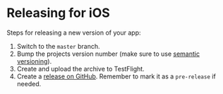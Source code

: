 # Releasing for iOS

Steps for releasing a new version of your app:

1. Switch to the `master` branch.
2. Bump the projects version number (make sure to use [semantic versioning](http://semver.org/)).
3. Create and upload the archive to TestFlight.
4. Create a [release on GitHub](https://help.github.com/articles/creating-releases/). Remember to mark it as a `pre-release` if needed.
